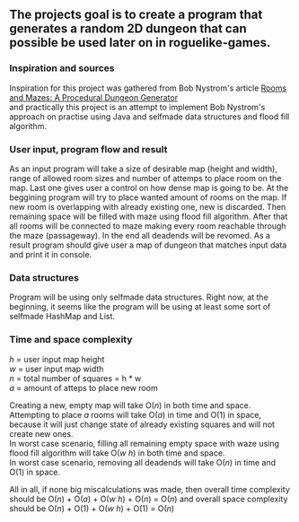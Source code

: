 ## The projects goal is to create a program that generates a random 2D dungeon that can possible be used later on in roguelike-games.  

### Inspiration and sources  
Inspiration for this project was gathered from Bob Nystrom's article [Rooms and Mazes: A Procedural Dungeon Generator](http://journal.stuffwithstuff.com/2014/12/21/rooms-and-mazes/)  
and practically this project is an attempt to implement Bob Nystrom's approach on practise using Java and selfmade data structures and flood fill algorithm.   

### User input, program flow and result  
As an input program will take a size of desirable map (height and width), range of allowed room sizes and number of attemps 
to place room on the map. Last one gives user a control on how dense map is going to be. At the beggining program will try to place 
wanted amount of rooms on the map. If new room is overlapping with already existing one, new is discarded.
Then remaining space will be filled with maze using flood fill algorithm. 
After that all rooms will be connected to maze making every room reachable through the maze (passageway). In the end all deadends will be revomed.
As a result program should give user a map of dungeon that matches input data and print it in console.  

### Data structures
Program will be using only selfmade data structures. Right now, at the beginning, it seems like the program will be using at least
some sort of selfmade HashMap and List.  

### Time and space complexity  
_h_ = user input map height  
_w_ = user input map width  
_n_ = total number of squares = h * w  
_a_ = amount of atteps to place new room  

Creating a new, empty map will take O(_n_) in both time and space.  
Attempting to place _a_ rooms will take O(_a_) in time and O(1) in space, because it will just change state of already existing squares 
and will not create new ones.  
In worst case scenario, filling all remaining empty space with waze using flood fill algorithm will take O(_w_ _h_) in both time and space.  
In worst case scenario, removing all deadends will take O(_n_) in time and O(1) in space.

All in all, if none big miscalculations was made, then overall time complexity should be O(_n_) + O(_a_) + O(_w_ _h_) + O(_n_) = O(_n_) and
overall space complexity should be O(_n_) + O(1) + O(_w_ _h_) + O(1) = O(_n_)




